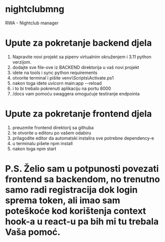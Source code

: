 # nightclubmng
RWA - Nightclub manager

# Upute za pokretanje backend djela

1. Napravite novi projekt sa pipenv virtualnim okruženjem i 3.11 python verzijom.
2. dodajte sve file-ove iz BACKEND direktorija u vaš novi projekt
3. idete na tools i sync python requirements
4. otvorite terminal i pišite venv\Scripts\Activate.ps1
5. nakon toga idete uvicorn main:app --reload
6. i to bi trebalo pokrenuti aplikaciju na portu 8000
7. /docs vam pomoću swaggera omogućuje testiranje endpointa

# Upute za pokretanje frontend djela

1. preuzmite frontend direktorij sa githuba
2. te otvorite u editoru po vašem odabiru
3. prilagodite editor da automatski instalira sve potrebne dependency-e
4. u terminalu pišete npm install
5. nakon toga npm start

# P.S. Želio sam u potpunosti povezati frontend sa backendom, no trenutno samo radi registracija dok login sprema token, ali imao sam poteškoće kod korištenja context hook-a u react-u pa bih mi tu trebala Vaša pomoć.
